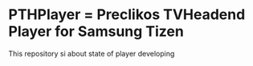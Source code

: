 # PTHPlayer = Preclikos TVHeadend Player for Samsung Tizen

This repository si about state of player developing
